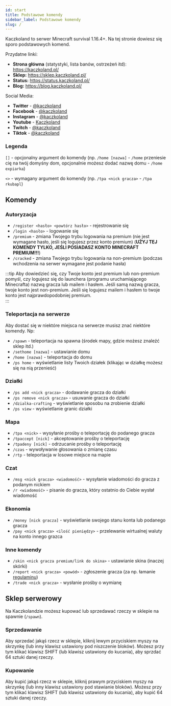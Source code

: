 ```yaml
---
id: start
title: Podstawowe komendy
sidebar_label: Podstawowe komendy
slug: /
---
```

Kaczkoland to serwer Minecraft survival 1.16.4+. Na tej stronie dowiesz się sporo podstawowych komend.

Przydatne linki:
- **Strona główna** (statystyki, lista banów, ostrzeżeń itd): https://kaczkoland.pl/
- **Sklep:** https://sklep.kaczkoland.pl/
- **Status:** https://status.kaczkoland.pl/
- **Blog:** https://blog.kaczkoland.pl/


Social Media:
- **Twitter** - [@kaczkoland](https://twitter.com/kaczkoland)
- **Facebook** - [@kaczkoland](https://fb.com/kaczkoland)
- **Instagram** - [@kaczkoland](https://instagram.com/kaczkoland)
- **Youtube** - [Kaczkoland](https://kaczkoland.pl/youtube)
- **Twitch** - [@kaczkoland](https://twitch.tv/kaczkoland)
- **Tiktok** - [@kaczkoland](https://tiktok.com/@kaczkoland)
### Legenda
`[]` - opcjonalny argument do komendy (np. `/home [nazwa]` - `/home` przeniesie cię na twój domyśny dom, opcjonalnie możesz dodać nazwę domu - `/home expiarka`)

`<>` - wymagany argument do komendy (np. `/tpa <nick gracza>` - `/tpa rkubapl`)

## Komendy
### Autoryzacja
- `/register <hasło> <powtórz hasło>` - rejestrowanie się 
- `/login <hasło>` - logowanie się 
- `/premium` - zmiana Twojego trybu logowania na premium (nie jest wymagane hasło, jeśli się logujesz przez konto premium) (**UŻYJ TEJ KOMENDY TYLKO, JEŚLI POSIADASZ KONTO MINECRAFT PREMIUM!!!**)
- `/cracked` - zmiana Twojego trybu logowania na non-premium (podczas wchodzenia na serwer wymagane jest podanie hasła)

:::tip
  Aby dowiedzieć się, czy Twoje konto jest premium lub non-premium pomyśl, czy logujesz się do launchera (programu uruchamiającego Minecrafta) nazwą gracza lub mailem i hasłem. Jeśli samą nazwą gracza, twoje konto jest non-premium. Jeśli się logujesz mailem i hasłem to twoje konto jest najprawdopodobniej premium.  
:::
### Teleportacja na serwerze
Aby dostać się w niektóre miejsca na serwerze musisz znać niektóre komendy. Np:

- `/spawn` - teleportacja na spawna (środek mapy, gdzie możesz znaleźć sklep itd.)
- `/sethome [nazwa]` - ustawianie domu
- `/home [nazwa]` - teleportacja do domu
- `/ps home` - wyświetlanie listy Twoich działek (klikając w działkę możesz się na nią przenieść)
### Działki
- `/ps add <nick gracza>` - dodawanie gracza do działki
- `/ps remove <nick gracza>` - usuwanie gracza do działki
- `/dzialka-crafting` - wyświetlanie sposobu na zrobienie działki
- `/ps view` - wyświetlanie granic działki
### Mapa
- `/tpa <nick>` - wysyłanie prośby o teleportację do podanego gracza
- `/tpaccept [nick]` - akceptowanie prośby o teleportację
- `/tpadeny [nick]` - odrzucanie prośby o teleportację
- `/czas` - wywoływanie głosowania o zmianę czasu
- `/rtp` - teleportacja w losowe miejsce na mapie
### Czat
- `/msg <nick gracza> <wiadomość>` - wysyłanie wiadomości do gracza z podanym nickiem
- `/r <wiadomość>` - pisanie do gracza, który ostatnio do Ciebie wysłał wiadomość
### Ekonomia
- `/money [nick gracza]` - wyświetlanie swojego stanu konta lub podanego gracza
- `/pay <nick gracza> <ilość pieniędzy>` - przelewanie wirtualnej waluty na konto innego grazca
### Inne komendy
- `/skin <nick gracza premium/link do skina>` - ustawianie skina (inaczej skórki)
- `/report <nick gracza> <powód>` - zgłoszenie gracza (za np. łamanie [regulaminu](https://kaczkoland.pl/regulamin))
- `/trade <nick gracza>` - wysłanie prośby o wymianę
## Sklep serwerowy
Na Kaczkolandzie możesz kupować lub sprzedawać rzeczy w sklepie na spawnie (`/spawn`).
### Sprzedawanie
Aby sprzedać jakąś rzecz w sklepie, kliknij lewym przyciskiem myszy na skrzynkę (lub inny klawisz ustawiony pod niszczenie bloków). Możesz przy tym klikać klawisz SHIFT (lub klawisz ustawiony do kucania), aby sprzdać 64 sztuki danej rzeczy.
### Kupowanie
Aby kupić jakąś rzecz w sklepie, kliknij prawym przyciskiem myszy na skrzynkę (lub inny klawisz ustawiony pod stawianie bloków). Możesz przy tym klikać klawisz SHIFT (lub klawisz ustawiony do kucania), aby kupić 64 sztuki danej rzeczy.
